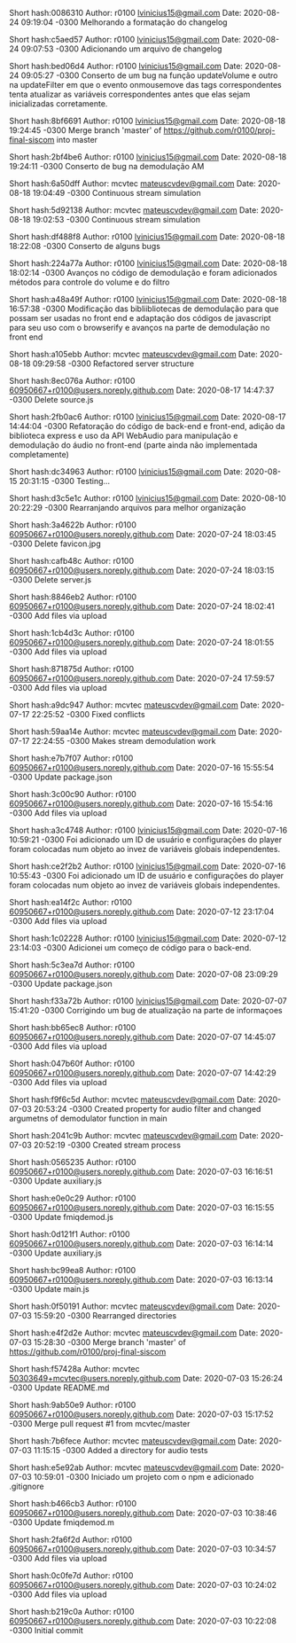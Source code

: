 Short hash:0086310 
  Author: r0100 <lvinicius15@gmail.com>
  Date: 2020-08-24 09:19:04 -0300
  Melhorando a formatação do changelog 
  
Short hash:c5aed57 
  Author: r0100 <lvinicius15@gmail.com>
  Date: 2020-08-24 09:07:53 -0300
  Adicionando um arquivo de changelog 
  
Short hash:bed06d4 
  Author: r0100 <lvinicius15@gmail.com>
  Date: 2020-08-24 09:05:27 -0300
  Conserto de um bug na função updateVolume e outro na updateFilter em que o evento onmousemove das tags correspondentes tenta atualizar as variáveis correspondentes antes que elas sejam inicializadas corretamente. 
  
Short hash:8bf6691 
  Author: r0100 <lvinicius15@gmail.com>
  Date: 2020-08-18 19:24:45 -0300
  Merge branch 'master' of https://github.com/r0100/proj-final-siscom into master 
  
Short hash:2bf4be6 
  Author: r0100 <lvinicius15@gmail.com>
  Date: 2020-08-18 19:24:11 -0300
  Conserto de bug na demodulação AM 
  
Short hash:6a50dff 
  Author: mcvtec <mateuscvdev@gmail.com>
  Date: 2020-08-18 19:04:49 -0300
  Continuous stream simulation 
  
Short hash:5d92138 
  Author: mcvtec <mateuscvdev@gmail.com>
  Date: 2020-08-18 19:02:53 -0300
  Continuous stream simulation 
  
Short hash:df488f8 
  Author: r0100 <lvinicius15@gmail.com>
  Date: 2020-08-18 18:22:08 -0300
  Conserto de alguns bugs 
  
Short hash:224a77a 
  Author: r0100 <lvinicius15@gmail.com>
  Date: 2020-08-18 18:02:14 -0300
  Avanços no código de demodulação e foram adicionados métodos para controle do volume e do filtro 
  
Short hash:a48a49f 
  Author: r0100 <lvinicius15@gmail.com>
  Date: 2020-08-18 16:57:38 -0300
  Modificação das bibliibliotecas de demodulação para que possam ser usadas no front end e adaptação dos códigos de javascript para seu uso com o browserify e avanços na parte de demodulação no front end 
  
Short hash:a105ebb 
  Author: mcvtec <mateuscvdev@gmail.com>
  Date: 2020-08-18 09:29:58 -0300
  Refactored server structure 
  
Short hash:8ec076a 
  Author: r0100 <60950667+r0100@users.noreply.github.com>
  Date: 2020-08-17 14:47:37 -0300
  Delete source.js 
  
Short hash:2fb0ac6 
  Author: r0100 <lvinicius15@gmail.com>
  Date: 2020-08-17 14:44:04 -0300
  Refatoração do código de back-end e front-end, adição da biblioteca express e uso da API WebAudio para manipulação e demodulação do áudio no front-end (parte ainda não implementada completamente) 
  
Short hash:dc34963 
  Author: r0100 <lvinicius15@gmail.com>
  Date: 2020-08-15 20:31:15 -0300
  Testing... 
  
Short hash:d3c5e1c 
  Author: r0100 <lvinicius15@gmail.com>
  Date: 2020-08-10 20:22:29 -0300
  Rearranjando arquivos para melhor organização 
  
Short hash:3a4622b 
  Author: r0100 <60950667+r0100@users.noreply.github.com>
  Date: 2020-07-24 18:03:45 -0300
  Delete favicon.jpg 
  
Short hash:cafb48c 
  Author: r0100 <60950667+r0100@users.noreply.github.com>
  Date: 2020-07-24 18:03:15 -0300
  Delete server.js 
  
Short hash:8846eb2 
  Author: r0100 <60950667+r0100@users.noreply.github.com>
  Date: 2020-07-24 18:02:41 -0300
  Add files via upload 
  
Short hash:1cb4d3c 
  Author: r0100 <60950667+r0100@users.noreply.github.com>
  Date: 2020-07-24 18:01:55 -0300
  Add files via upload 
  
Short hash:871875d 
  Author: r0100 <60950667+r0100@users.noreply.github.com>
  Date: 2020-07-24 17:59:57 -0300
  Add files via upload 
  
Short hash:a9dc947 
  Author: mcvtec <mateuscvdev@gmail.com>
  Date: 2020-07-17 22:25:52 -0300
  Fixed conflicts 
  
Short hash:59aa14e 
  Author: mcvtec <mateuscvdev@gmail.com>
  Date: 2020-07-17 22:24:55 -0300
  Makes stream demodulation work 
  
Short hash:e7b7f07 
  Author: r0100 <60950667+r0100@users.noreply.github.com>
  Date: 2020-07-16 15:55:54 -0300
  Update package.json 
  
Short hash:3c00c90 
  Author: r0100 <60950667+r0100@users.noreply.github.com>
  Date: 2020-07-16 15:54:16 -0300
  Add files via upload 
  
Short hash:a3c4748 
  Author: r0100 <lvinicius15@gmail.com>
  Date: 2020-07-16 10:59:21 -0300
  Foi adicionado um ID de usuário e configurações do player foram colocadas num objeto ao invez de variáveis globais independentes. 
  
Short hash:ce2f2b2 
  Author: r0100 <lvinicius15@gmail.com>
  Date: 2020-07-16 10:55:43 -0300
  Foi adicionado um ID de usuário e configurações do player foram colocadas num objeto ao invez de variáveis globais independentes. 
  
Short hash:ea14f2c 
  Author: r0100 <60950667+r0100@users.noreply.github.com>
  Date: 2020-07-12 23:17:04 -0300
  Add files via upload 
  
Short hash:1c02228 
  Author: r0100 <lvinicius15@gmail.com>
  Date: 2020-07-12 23:14:03 -0300
  Adicionei um começo de código para o back-end. 
  
Short hash:5c3ea7d 
  Author: r0100 <60950667+r0100@users.noreply.github.com>
  Date: 2020-07-08 23:09:29 -0300
  Update package.json 
  
Short hash:f33a72b 
  Author: r0100 <lvinicius15@gmail.com>
  Date: 2020-07-07 15:41:20 -0300
  Corrigindo um bug de atualização na parte de informaçoes 
  
Short hash:bb65ec8 
  Author: r0100 <60950667+r0100@users.noreply.github.com>
  Date: 2020-07-07 14:45:07 -0300
  Add files via upload 
  
Short hash:047b60f 
  Author: r0100 <60950667+r0100@users.noreply.github.com>
  Date: 2020-07-07 14:42:29 -0300
  Add files via upload 
  
Short hash:f9f6c5d 
  Author: mcvtec <mateuscvdev@gmail.com>
  Date: 2020-07-03 20:53:24 -0300
  Created property for audio filter and changed argumetns of demodulator function in main 
  
Short hash:2041c9b 
  Author: mcvtec <mateuscvdev@gmail.com>
  Date: 2020-07-03 20:52:19 -0300
  Created stream process 
  
Short hash:0565235 
  Author: r0100 <60950667+r0100@users.noreply.github.com>
  Date: 2020-07-03 16:16:51 -0300
  Update auxiliary.js 
  
Short hash:e0e0c29 
  Author: r0100 <60950667+r0100@users.noreply.github.com>
  Date: 2020-07-03 16:15:55 -0300
  Update fmiqdemod.js 
  
Short hash:0d121f1 
  Author: r0100 <60950667+r0100@users.noreply.github.com>
  Date: 2020-07-03 16:14:14 -0300
  Update auxiliary.js 
  
Short hash:bc99ea8 
  Author: r0100 <60950667+r0100@users.noreply.github.com>
  Date: 2020-07-03 16:13:14 -0300
  Update main.js 
  
Short hash:0f50191 
  Author: mcvtec <mateuscvdev@gmail.com>
  Date: 2020-07-03 15:59:20 -0300
  Rearranged directories 
  
Short hash:e4f2d2e 
  Author: mcvtec <mateuscvdev@gmail.com>
  Date: 2020-07-03 15:28:30 -0300
  Merge branch 'master' of https://github.com/r0100/proj-final-siscom 
  
Short hash:f57428a 
  Author: mcvtec <50303649+mcvtec@users.noreply.github.com>
  Date: 2020-07-03 15:26:24 -0300
  Update README.md 
  
Short hash:9ab50e9 
  Author: r0100 <60950667+r0100@users.noreply.github.com>
  Date: 2020-07-03 15:17:52 -0300
  Merge pull request #1 from mcvtec/master 
  
Short hash:7b6fece 
  Author: mcvtec <mateuscvdev@gmail.com>
  Date: 2020-07-03 11:15:15 -0300
  Added a directory for audio tests 
  
Short hash:e5e92ab 
  Author: mcvtec <mateuscvdev@gmail.com>
  Date: 2020-07-03 10:59:01 -0300
  Iniciado um projeto com o npm e adicionado .gitignore 
  
Short hash:b466cb3 
  Author: r0100 <60950667+r0100@users.noreply.github.com>
  Date: 2020-07-03 10:38:46 -0300
  Update fmiqdemod.m 
  
Short hash:2fa6f2d 
  Author: r0100 <60950667+r0100@users.noreply.github.com>
  Date: 2020-07-03 10:34:57 -0300
  Add files via upload 
  
Short hash:0c0fe7d 
  Author: r0100 <60950667+r0100@users.noreply.github.com>
  Date: 2020-07-03 10:24:02 -0300
  Add files via upload 
  
Short hash:b219c0a 
  Author: r0100 <60950667+r0100@users.noreply.github.com>
  Date: 2020-07-03 10:22:08 -0300
  Initial commit 
  